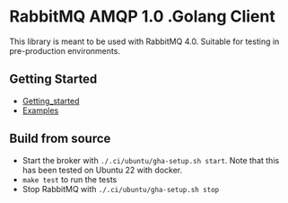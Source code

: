 # RabbitMQ AMQP 1.0 .Golang Client

This library is meant to be used with RabbitMQ 4.0. 
Suitable for testing in pre-production environments.


## Getting Started

- [Getting_started](docs/examples/getting_started)
- [Examples](docs/examples)

## Build from source

- Start the broker with `./.ci/ubuntu/gha-setup.sh start`. Note that this has been tested on Ubuntu 22 with docker.
- `make test` to run the tests
- Stop RabbitMQ with `./.ci/ubuntu/gha-setup.sh stop`


